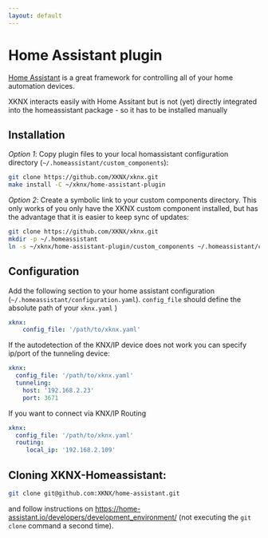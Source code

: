 ```yaml
---
layout: default
---
```


# [](#header-1)Home Assistant plugin

[Home Assistant](https://home-assistant.io/) is a great framework for controlling all of your home automation devices.

XKNX interacts easily with Home Assitant but is not (yet) directly integrated into the homeassistant package - so it has to be installed manually


## [](#header-2)Installation

*Option 1*: Copy plugin files to your local homassistant configuration directory (`~/.homeassistant/custom_components`):

```bash
git clone https://github.com/XKNX/xknx.git
make install -C ~/xknx/home-assistant-plugin
```

*Option 2*: Create a symbolic link to your custom components directory. This only works of you only have the XKNX custom component installed, but has the advantage that it is easier to keep sync of updates:

```bash
git clone https://github.com/XKNX/xknx.git
mkdir -p ~/.homeassistant
ln -s ~/xknx/home-assistant-plugin/custom_components ~/.homeassistant/custom_components
```

## [](#header-2)Configuration

Add the following section to your home assistant configuration (`~/.homeassistant/configuration.yaml`).  `config_file` should define the absolute path of your `xknx.yaml` )

```yaml
xknx:
    config_file: '/path/to/xknx.yaml'
```

If the autodetection of the KNX/IP device does not work you can specify ip/port of the tunneling device:

```yaml
xknx:
  config_file: '/path/to/xknx.yaml'
  tunneling:
    host: '192.168.2.23'
    port: 3671
```

If you want to connect via KNX/IP Routing

```yaml
xknx:
  config_file: '/path/to/xknx.yaml'
  routing:
     local_ip: '192.168.2.109'
```

## [](#header-2)Cloning XKNX-Homeassistant:

```bash
git clone git@github.com:XKNX/home-assistant.git
```

and follow instructions on https://home-assistant.io/developers/development_environment/ (not executing the `git clone` command a second time).
